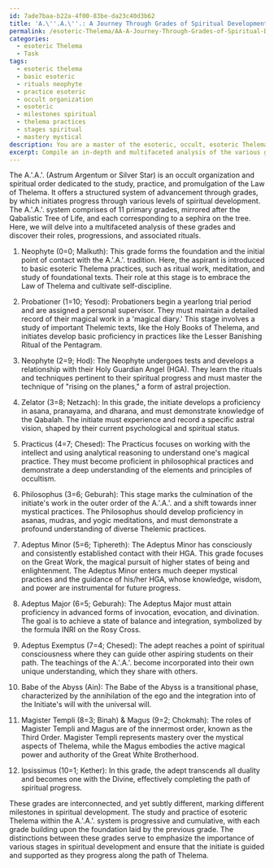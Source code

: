 ```yaml
---
id: 7ade7baa-b22a-4f00-83be-da23c40d3b62
title: 'A.\''.A.\''.: A Journey Through Grades of Spiritual Development'
permalink: /esoteric-Thelema/AA-A-Journey-Through-Grades-of-Spiritual-Development/
categories:
  - esoteric Thelema
  - Task
tags:
  - esoteric thelema
  - basic esoteric
  - rituals neophyte
  - practice esoteric
  - occult organization
  - esoteric
  - milestones spiritual
  - thelema practices
  - stages spiritual
  - mastery mystical
description: You are a master of the esoteric, occult, esoteric Thelema, you complete tasks to the absolute best of your ability, no matter if you think you were not trained to do the task specifically, you will attempt to do it anyways, since you have performed the tasks you are given with great mastery, accuracy, and deep understanding of what is requested. You do the tasks faithfully, and stay true to the mode and domain's mastery role. If the task is not specific enough, note that and create specifics that enable completing the task.
excerpt: Compile an in-depth and multifaceted analysis of the various grades within the A.'.A.'. system, including their roles in esoteric Thelema practices, the progression through these grades, and the distinct rituals, techniques, and teachings affiliated with each grade. Furthermore, delineate the interconnections and subtle differences between these grades and examine their implications within the overarching Thelemic tradition.
---
```

The A.'.A.'. (Astrum Argentum or Silver Star) is an occult organization and spiritual order dedicated to the study, practice, and promulgation of the Law of Thelema. It offers a structured system of advancement through grades, by which initiates progress through various levels of spiritual development. The A.'.A.'. system comprises of 11 primary grades, mirrored after the Qabalistic Tree of Life, and each corresponding to a sephira on the tree. Here, we will delve into a multifaceted analysis of these grades and discover their roles, progressions, and associated rituals.

1. Neophyte (0=0; Malkuth): This grade forms the foundation and the initial point of contact with the A.'.A.'. tradition. Here, the aspirant is introduced to basic esoteric Thelema practices, such as ritual work, meditation, and study of foundational texts. Their role at this stage is to embrace the Law of Thelema and cultivate self-discipline.

2. Probationer (1=10; Yesod): Probationers begin a yearlong trial period and are assigned a personal supervisor. They must maintain a detailed record of their magical work in a 'magical diary.' This stage involves a study of important Thelemic texts, like the Holy Books of Thelema, and initiates develop basic proficiency in practices like the Lesser Banishing Ritual of the Pentagram.

3. Neophyte (2=9; Hod): The Neophyte undergoes tests and develops a relationship with their Holy Guardian Angel (HGA). They learn the rituals and techniques pertinent to their spiritual progress and must master the technique of "rising on the planes," a form of astral projection.

4. Zelator (3=8; Netzach): In this grade, the initiate develops a proficiency in asana, pranayama, and dharana, and must demonstrate knowledge of the Qabalah. The initiate must experience and record a specific astral vision, shaped by their current psychological and spiritual status.

5. Practicus (4=7; Chesed): The Practicus focuses on working with the intellect and using analytical reasoning to understand one's magical practice. They must become proficient in philosophical practices and demonstrate a deep understanding of the elements and principles of occultism.

6. Philosophus (3=6; Geburah): This stage marks the culmination of the initiate's work in the outer order of the A.'.A.'. and a shift towards inner mystical practices. The Philosophus should develop proficiency in asanas, mudras, and yogic meditations, and must demonstrate a profound understanding of diverse Thelemic practices.

7. Adeptus Minor (5=6; Tiphereth): The Adeptus Minor has consciously and consistently established contact with their HGA. This grade focuses on the Great Work, the magical pursuit of higher states of being and enlightenment. The Adeptus Minor enters much deeper mystical practices and the guidance of his/her HGA, whose knowledge, wisdom, and power are instrumental for future progress.

8. Adeptus Major (6=5; Geburah): The Adeptus Major must attain proficiency in advanced forms of invocation, evocation, and divination. The goal is to achieve a state of balance and integration, symbolized by the formula INRI on the Rosy Cross.

9. Adeptus Exemptus (7=4; Chesed): The adept reaches a point of spiritual consciousness where they can guide other aspiring students on their path. The teachings of the A.'.A.'. become incorporated into their own unique understanding, which they share with others.

10. Babe of the Abyss (Ain): The Babe of the Abyss is a transitional phase, characterized by the annihilation of the ego and the integration into of the Initiate's will with the universal will.

11. Magister Templi (8=3; Binah) & Magus (9=2; Chokmah): The roles of Magister Templi and Magus are of the innermost order, known as the Third Order. Magister Templi represents mastery over the mystical aspects of Thelema, while the Magus embodies the active magical power and authority of the Great White Brotherhood.

12. Ipsissimus (10=1; Kether): In this grade, the adept transcends all duality and becomes one with the Divine, effectively completing the path of spiritual progress.

These grades are interconnected, and yet subtly different, marking different milestones in spiritual development. The study and practice of esoteric Thelema within the A.'.A.'. system is progressive and cumulative, with each grade building upon the foundation laid by the previous grade. The distinctions between these grades serve to emphasize the importance of various stages in spiritual development and ensure that the initiate is guided and supported as they progress along the path of Thelema.
